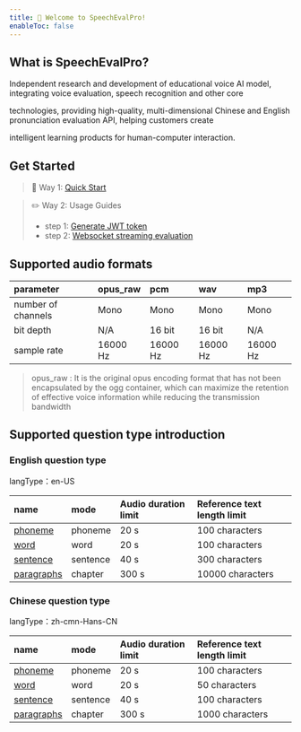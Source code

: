 ```yaml
---
title: 💜 Welcome to SpeechEvalPro! 
enableToc: false
---
```


## What is SpeechEvalPro?

Independent research and development of educational voice AI model, integrating voice evaluation, speech recognition and other core 

technologies, providing high-quality, multi-dimensional Chinese and English pronunciation evaluation API, helping customers create 

intelligent learning products for human-computer interaction.

## Get Started
> 👀 Way 1: [Quick Start](setup/quick_start.md)

> ✏️ Way 2: Usage Guides
> - step 1: [Generate JWT token](setup/usage/token.md)
> - step 2: [Websocket streaming evaluation](setup/usage/ws.md) 

## Supported audio formats

| parameter          | opus_raw | pcm      | wav      | mp3      |
|:-------------------|:---------|:---------|:---------|:---------|
| number of channels | Mono     | Mono     | Mono     | Mono     |
| bit depth          | N/A      | 16 bit   | 16 bit   | N/A      |
| sample rate        | 16000 Hz | 16000 Hz | 16000 Hz | 16000 Hz |


> opus_raw : It is the original opus encoding format that has not been encapsulated by the ogg container, which can maximize the retention of effective voice information while reducing the transmission bandwidth


## Supported question type introduction
### English question type

langType：en-US

| name                                   | mode      | Audio duration limit  | Reference text length limit  |
|:---------------------------------------|:----------|:----------------------|:-----------------------------|
| [phoneme](mode/en-basic/phoneme.md)    | phoneme   | 20 s                  | 100 characters               |
| [word](mode/en-basic/word.md)          | word      | 20 s                  | 100 characters               |
| [sentence](mode/en-basic/sentence.md)  | sentence  | 40 s                  | 300 characters               |
| [paragraphs](mode/en-basic/chapter.md) | chapter   | 300 s                 | 10000 characters             |

### Chinese question type

langType：zh-cmn-Hans-CN

| name                                   | mode      | Audio duration limit  | Reference text length limit  |
|:---------------------------------------|:----------|:----------------------|:-----------------------------|
| [phoneme](mode/zh-basic/phoneme.md)    | phoneme   | 20 s                  | 100 characters               |
| [word](mode/zh-basic/word.md)          | word      | 20 s                  | 50 characters                |
| [sentence](mode/zh-basic/sentence.md)  | sentence  | 40 s                  | 100 characters               |
| [paragraphs](mode/zh-basic/chapter.md) | chapter   | 300 s                 | 1000 characters              |
